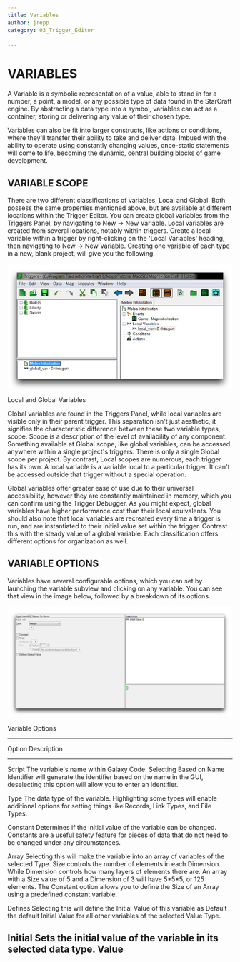 ```yaml
---
title: Variables
author: jrepp
category: 03_Trigger_Editor

---
```

VARIABLES
=========

A Variable is a symbolic representation of a value, able to stand in for
a number, a point, a model, or any possible type of data found in the
StarCraft engine. By abstracting a data type into a symbol, variables
can act as a container, storing or delivering any value of their chosen
type.

Variables can also be fit into larger constructs, like actions or
conditions, where they'll transfer their ability to take and deliver
data. Imbued with the ability to operate using constantly changing
values, once-static statements will come to life, becoming the dynamic,
central building blocks of game development.

VARIABLE SCOPE
--------------

There are two different classifications of variables, Local and Global.
Both possess the same properties mentioned above, but are available at
different locations within the Trigger Editor. You can create global
variables from the Triggers Panel, by navigating to New -\> New
Variable. Local variables are created from several locations, notably
within triggers. Create a local variable within a trigger by
right-clicking on the 'Local Variables' heading, then navigating to New
-\> New Variable. Creating one variable of each type in a new, blank
project, will give you the following.

![Image](./037_Variables/image1.png)

Local and Global Variables

Global variables are found in the Triggers Panel, while local variables
are visible only in their parent trigger. This separation isn't just
aesthetic, it signifies the characteristic difference between these two
variable types, scope. Scope is a description of the level of
availability of any component. Something available at Global scope, like
global variables, can be accessed anywhere within a single project's
triggers. There is only a single Global scope per project. By contrast,
Local scopes are numerous, each trigger has its own. A local variable is
a variable local to a particular trigger. It can't be accessed outside
that trigger without a special operation.

Global variables offer greater ease of use due to their universal
accessibility, however they are constantly maintained in memory, which
you can confirm using the Trigger Debugger. As you might expect, global
variables have higher performance cost than their local equivalents. You
should also note that local variables are recreated every time a trigger
is run, and are instantiated to their initial value set within the
trigger. Contrast this with the steady value of a global variable. Each
classification offers different options for organization as well.

VARIABLE OPTIONS
----------------

Variables have several configurable options, which you can set by
launching the variable subview and clicking on any variable. You can see
that view in the image below, followed by a breakdown of its options.

![Image](./037_Variables/image2.png)

Variable Options

  -------------------------------------------------------------------------------
  Option       Description
  ------------ ------------------------------------------------------------------
  Script       The variable's name within Galaxy Code. Selecting Based on Name
  Identifier   will generate the identifier based on the name in the GUI,
               deselecting this option will allow you to enter an identifier.

  Type         The data type of the variable. Highlighting some types will enable
               additional options for setting things like Records, Link Types,
               and File Types.

  Constant     Determines if the initial value of the variable can be changed.
               Constants are a useful safety feature for pieces of data that do
               not need to be changed under any circumstances.

  Array        Selecting this will make the variable into an array of variables
               of the selected Type. Size controls the number of elements in each
               Dimension. While Dimension controls how many layers of elements
               there are. An array with a Size value of 5 and a Dimension of 3
               will have 5\*5\*5, or 125 elements. The Constant option allows you
               to define the Size of an Array using a predefined constant
               variable.

  Defines      Selecting this will define the Initial Value of this variable as
  Default      the default Initial Value for all other variables of the selected
  Value        Type.

  Initial      Sets the initial value of the variable in its selected data type.
  Value        
  -------------------------------------------------------------------------------
